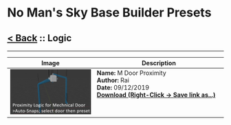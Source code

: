 # No Man's Sky Base Builder Presets  

## [< Back](https://charliebanks.github.io/nms-base-builder-presets/) :: Logic

___


<table cellpadding="10">
<thead>
    <tr>
        <th>Image</th>
        <th>Description</th>
    </tr>
</thead>
<tbody>
    <tr>
            <td width="40%"><img src="https://raw.githubusercontent.com/charliebanks/nms-base-builder-presets/master/images/Logic/Rai_MDoorProximity.jpg"></td>
            <td valign="top" width="60%"><b>Name:</b> M Door Proximity <br /> <b>Author:</b> Rai <br /><b>Date:</b> 09/12/2019 <br /> <b><a href="https://raw.githubusercontent.com/charliebanks/nms-base-builder-presets/master/Logic/Rai_MDoorProximity.json">Download (Right-Click -> Save link as...)</a></b></td>
        </tr>
</tbody>
</table>
    